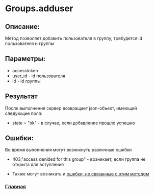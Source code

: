 # Groups.adduser

## Описание:
Метод позволяет добавить пользователя в группу, требудется id пользователя и группы

## Параметры:
* accesstoken
* user_id - id пользователя
* id - id группы 

## Результат
После выполнения сервер возвращает json-объект, имеющий следующие поля:
* state = "ok" - в случае, если добавление прошло успешно
 


## Ошибки:
Во время выполнения  могут возникнуть различные ошибки
* 403,"access denided for this group" - возникает, если группа не открыта для вступления

* Также могут возникать и [ошибки, не связанные с этим методом](../errors.md "Список ошибок") 



### [Главная](../docs.md "Главная страница документации")